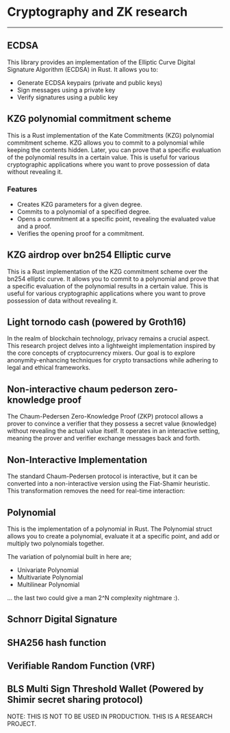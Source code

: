 # Cryptography and ZK research
-------------------------------

## ECDSA

This library provides an implementation of the Elliptic Curve Digital Signature Algorithm (ECDSA) in Rust. It allows you to:

- Generate ECDSA keypairs (private and public keys)
- Sign messages using a private key
- Verify signatures using a public key

## KZG polynomial commitment scheme

This is a Rust implementation of the Kate Commitments (KZG) polynomial commitment scheme. KZG allows you to commit to a polynomial while keeping the contents hidden. Later, you can prove that a specific evaluation of the polynomial results in a certain value. This is useful for various cryptographic applications where you want to prove possession of data without revealing it.

### Features

- Creates KZG parameters for a given degree.
- Commits to a polynomial of a specified degree.
- Opens a commitment at a specific point, revealing the evaluated value and a proof.
- Verifies the opening proof for a commitment.

## KZG airdrop over bn254 Elliptic curve

This is a Rust implementation of the KZG commitment scheme over the bn254 elliptic curve. It allows you to commit to a polynomial and prove that a specific evaluation of the polynomial results in a certain value. This is useful for various cryptographic applications where you want to prove possession of data without revealing it.


## Light tornodo cash (powered by Groth16)

In the realm of blockchain technology, privacy remains a crucial aspect. This research project delves into a lightweight implementation inspired by the core concepts of cryptocurrency mixers. Our goal is to explore anonymity-enhancing techniques for crypto transactions while adhering to legal and ethical frameworks.

## Non-interactive chaum pederson zero-knowledge proof

The Chaum-Pedersen Zero-Knowledge Proof (ZKP) protocol allows a prover to convince a verifier that they possess a secret value (knowledge) without revealing the actual value itself. It operates in an interactive setting, meaning the prover and verifier exchange messages back and forth.

## Non-Interactive Implementation
The standard Chaum-Pedersen protocol is interactive, but it can be converted into a non-interactive version using the Fiat-Shamir heuristic. This transformation removes the need for real-time interaction:

## Polynomial

This is the implementation of a polynomial in Rust. The Polynomial struct allows you to create a polynomial, evaluate it at a specific point, and add or multiply two polynomials together.

The variation of polynomial built in here are;
- Univariate Polynomial
- Multivariate Polynomial
- Multilinear Polynomial

... the last two could give a man 2^N complexity nightmare :).

## Schnorr Digital Signature

## SHA256 hash function

## Verifiable Random Function (VRF)

## BLS Multi Sign Threshold Wallet (Powered by Shimir secret sharing protocol)


NOTE: THIS IS NOT TO BE USED IN PRODUCTION. THIS IS A RESEARCH PROJECT.
